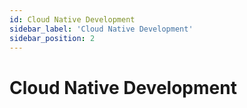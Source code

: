 ```yaml
---
id: Cloud Native Development
sidebar_label: 'Cloud Native Development'
sidebar_position: 2
---
```


# Cloud Native Development